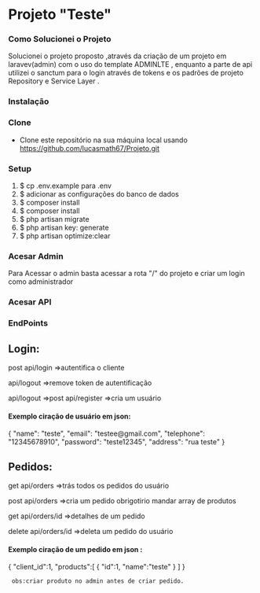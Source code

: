 

# Projeto "Teste"

<h3>Como Solucionei o Projeto </h3>
<p> Solucionei o projeto proposto ,através da criação de um projeto em laravev(admin) com o uso do template ADMINLTE , enquanto a parte de api utilizei o sanctum para
    o login através de tokens e  os padrões de projeto Repository e Service Layer .
</p>




<h3>Instalação</h3>






### Clone

- Clone este repositório na sua máquina local usando https://github.com/lucasmath67/Projeto.git

### Setup


<ol> 

<li>$ cp .env.example para .env </li>
<li>$ adicionar as configurações do banco de dados </li>
<li>$ composer install </li>
<li>$ composer install </li>
<li>$ php artisan migrate </li>
<li>$ php artisan key: generate </li>
<li>$ php artisan optimize:clear </li>

</ol>

### Acesar Admin
<p> Para Acessar o admin basta acessar a rota "/" do projeto  e criar um login como administrador  </p>


### Acesar API
  <h3>EndPoints</h3>
     <h2>Login:  </h2>
     <p>post api/login =>autentifica o cliente  </p>
     <p>api/logout =>remove token de autentificação </p>
     <p>api/logout =>post api/register =>cria um usuário</p>
     <h4>Exemplo ciração de usuário em json:  </h4>
        <p>
            {
        "name": "teste",
        "email": "testee@gmail.com",
        "telephone": "12345678910",
        "password":  "teste12345",
        "address": "rua teste" }
        </p>
 <h2>Pedidos: </h2>
     
 <p>get  api/orders =>trás todos os pedidos do usuário </p>
 <p>post api/orders =>cria um pedido obrigotirio mandar array de produtos </p>
 <p>get api/orders/id =>detalhes de um pedido</p>
 <p>delete api/orders/id =>deleta um pedido do usuário </p>
 <h4>Exemplo ciração de um pedido em json :</h4>
       <p>  { 	"client_id":1, 	"products":[
    	{ "id":1, "name":"teste" } 	] }
        </p>
        
     obs:criar produto no admin antes de criar pedido.
 
